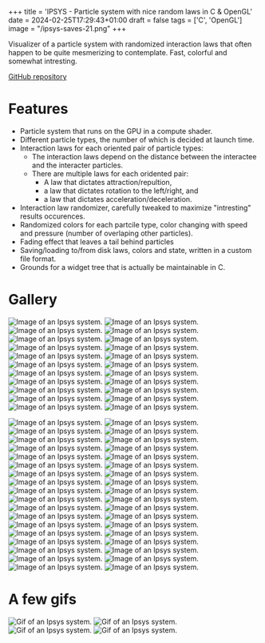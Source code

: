 +++
title = 'IPSYS - Particle system with nice random laws in C & OpenGL'
date = 2024-02-25T17:29:43+01:00
draft = false
tags = ['C', 'OpenGL']
image = "/ipsys-saves-21.png"
+++

Visualizer of a particle system with randomized interaction laws that often happen to be quite mesmerizing to contemplate. Fast, colorful and somewhat intresting.

[GitHub repository](https://github.com/anima-libera/ipsys)

# Features

- Particle system that runs on the GPU in a compute shader.
- Different particle types, the number of which is decided at launch time.
- Interaction laws for each oriented pair of particle types:
  - The interaction laws depend on the distance between the interactee and the interacter particles.
  - There are multiple laws for each oridented pair:
    - A law that dictates attraction/repultion,
	- a law that dictates rotation to the left/right, and
	- a law that dictates acceleration/deceleration.
- Interaction law randomizer, carefully tweaked to maximize "intresting" results occurences.
- Randomized colors for each partcile type, color changing with speed and pressure (number of overlaping other particles).
- Fading effect that leaves a tail behind particles
- Saving/loading to/from disk laws, colors and state, written in a custom file format.
- Grounds for a widget tree that is actually be maintainable in C.

# Gallery

![Image of an Ipsys system.](/ipsys-saves-01.png)
![Image of an Ipsys system.](/ipsys-saves-02.png)
![Image of an Ipsys system.](/ipsys-saves-03.png)
![Image of an Ipsys system.](/ipsys-saves-04.png)
![Image of an Ipsys system.](/ipsys-saves-05.png)
![Image of an Ipsys system.](/ipsys-saves-06.png)
![Image of an Ipsys system.](/ipsys-saves-07.png)
![Image of an Ipsys system.](/ipsys-saves-08.png)
![Image of an Ipsys system.](/ipsys-saves-09.png)
![Image of an Ipsys system.](/ipsys-saves-10.png)
![Image of an Ipsys system.](/ipsys-saves-11.png)
![Image of an Ipsys system.](/ipsys-saves-12.png)
![Image of an Ipsys system.](/ipsys-saves-13.png)
![Image of an Ipsys system.](/ipsys-saves-14.png)
![Image of an Ipsys system.](/ipsys-saves-15.png)
![Image of an Ipsys system.](/ipsys-saves-16.png)
![Image of an Ipsys system.](/ipsys-saves-17.png)
![Image of an Ipsys system.](/ipsys-saves-18.png)
![Image of an Ipsys system.](/ipsys-saves-19.png)
![Image of an Ipsys system.](/ipsys-saves-20.png)
![Image of an Ipsys system.](/ipsys-saves-21.png)
![Image of an Ipsys system.](/ipsys-saves-22.png)

![Image of an Ipsys system.](/ipsys-00.png)
![Image of an Ipsys system.](/ipsys-02.png)
![Image of an Ipsys system.](/ipsys-03.png)
![Image of an Ipsys system.](/ipsys-04.png)
![Image of an Ipsys system.](/ipsys-05.png)
![Image of an Ipsys system.](/ipsys-06.png)
![Image of an Ipsys system.](/ipsys-07.png)
![Image of an Ipsys system.](/ipsys-08.png)
![Image of an Ipsys system.](/ipsys-09.png)
![Image of an Ipsys system.](/ipsys-10.png)
![Image of an Ipsys system.](/ipsys-11.png)
![Image of an Ipsys system.](/ipsys-12.png)
![Image of an Ipsys system.](/ipsys-13.png)
![Image of an Ipsys system.](/ipsys-14.png)
![Image of an Ipsys system.](/ipsys-15.png)
![Image of an Ipsys system.](/ipsys-16.png)
![Image of an Ipsys system.](/ipsys-17.png)
![Image of an Ipsys system.](/ipsys-18.png)
![Image of an Ipsys system.](/ipsys-19.png)
![Image of an Ipsys system.](/ipsys-20.png)
![Image of an Ipsys system.](/ipsys-21.png)
![Image of an Ipsys system.](/ipsys-22.png)
![Image of an Ipsys system.](/ipsys-23.png)
![Image of an Ipsys system.](/ipsys-24.png)
![Image of an Ipsys system.](/ipsys-25.png)
![Image of an Ipsys system.](/ipsys-26.png)
![Image of an Ipsys system.](/ipsys-27.png)
![Image of an Ipsys system.](/ipsys-28.png)
![Image of an Ipsys system.](/ipsys-29.png)
![Image of an Ipsys system.](/ipsys-30.png)
![Image of an Ipsys system.](/ipsys-31.png)
![Image of an Ipsys system.](/ipsys-32.png)
![Image of an Ipsys system.](/ipsys-33.png)
![Image of an Ipsys system.](/ipsys-34.png)
![Image of an Ipsys system.](/ipsys-35.png)
![Image of an Ipsys system.](/ipsys-36.png)

# A few gifs

![Gif of an Ipsys system.](/ipsys-01.gif)
![Gif of an Ipsys system.](/ipsys-37.gif)
![Gif of an Ipsys system.](/ipsys-38.gif)
![Gif of an Ipsys system.](/ipsys-39.gif)

